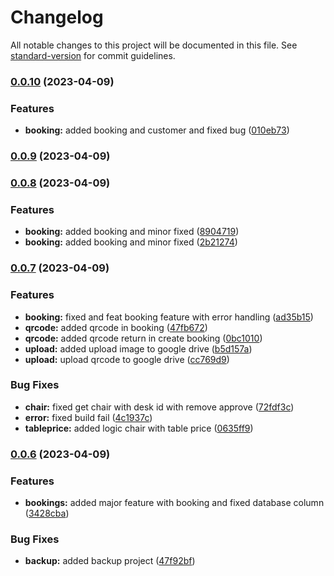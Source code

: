 # Changelog

All notable changes to this project will be documented in this file. See [standard-version](https://github.com/conventional-changelog/standard-version) for commit guidelines.

### [0.0.10](https://github.com/Tweed-tech/ComEduReuion-core/compare/v0.0.9...v0.0.10) (2023-04-09)


### Features

* **booking:** added booking and customer and fixed bug ([010eb73](https://github.com/Tweed-tech/ComEduReuion-core/commit/010eb7398dbc0f8590bd5c0406c55fd03b6b5299))

### [0.0.9](https://github.com/Tweed-tech/ComEduReuion-core/compare/v0.0.8...v0.0.9) (2023-04-09)

### [0.0.8](https://github.com/Tweed-tech/ComEduReuion-core/compare/v0.0.7...v0.0.8) (2023-04-09)


### Features

* **booking:** added booking and minor fixed ([8904719](https://github.com/Tweed-tech/ComEduReuion-core/commit/8904719866a47d944999ab7d0bf950463c6e241b))
* **booking:** added booking and minor fixed ([2b21274](https://github.com/Tweed-tech/ComEduReuion-core/commit/2b212742708d624db61758f22f8d84139ccbaec3))

### [0.0.7](https://github.com/Tweed-tech/ComEduReuion-core/compare/v0.0.6...v0.0.7) (2023-04-09)


### Features

* **booking:** fixed and feat booking feature with error handling ([ad35b15](https://github.com/Tweed-tech/ComEduReuion-core/commit/ad35b153873812f239fe1ac971a4debfb9375af9))
* **qrcode:** added qrcode in booking ([47fb672](https://github.com/Tweed-tech/ComEduReuion-core/commit/47fb67266ac85721065a39c76178aef361c5345f))
* **qrcode:** added qrcode return in create booking ([0bc1010](https://github.com/Tweed-tech/ComEduReuion-core/commit/0bc101002d95730a7f7b8e3ac3ff57d28cf5fc70))
* **upload:** added upload image to google drive ([b5d157a](https://github.com/Tweed-tech/ComEduReuion-core/commit/b5d157a5a4c64fd2777efc0c7682793cdc7ddad2))
* **upload:** upload qrcode to google drive ([cc769d9](https://github.com/Tweed-tech/ComEduReuion-core/commit/cc769d97d72876cb26539e970bfe2f713d03c3ce))


### Bug Fixes

* **chair:** fixed get chair with desk id with remove approve ([72fdf3c](https://github.com/Tweed-tech/ComEduReuion-core/commit/72fdf3c75739cb81ead66ec53426c398477d219a))
* **error:** fixed build fail ([4c1937c](https://github.com/Tweed-tech/ComEduReuion-core/commit/4c1937c61665c0e94115a86d363f50bf87efac4e))
* **tableprice:** added logic chair with table price ([0635ff9](https://github.com/Tweed-tech/ComEduReuion-core/commit/0635ff98f3b1026110036ec4946e33441ced0830))

### [0.0.6](https://github.com/Tweed-tech/ComEduReuion-core/compare/v0.0.5...v0.0.6) (2023-04-09)


### Features

* **bookings:** added major feature with booking and fixed database column ([3428cba](https://github.com/Tweed-tech/ComEduReuion-core/commit/3428cba40b6ddfa15782f99bd9da1837d5966bed))


### Bug Fixes

* **backup:** added backup project ([47f92bf](https://github.com/Tweed-tech/ComEduReuion-core/commit/47f92bf073ab79f384babe061b49fc554d97f392))
